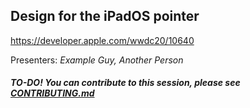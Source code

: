 ## Design for the iPadOS pointer

https://developer.apple.com/wwdc20/10640

Presenters: _Example Guy, Another Person_

##### TO-DO! You can contribute to this session, please see [CONTRIBUTING.md](CONTRIBUTING.md)
